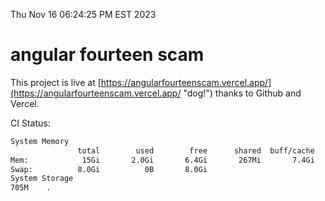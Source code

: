 Thu Nov 16 06:24:25 PM EST 2023

# angular fourteen scam


This project is live at [https://angularfourteenscam.vercel.app/](https://angularfourteenscam.vercel.app/ "dog!") thanks to Github and Vercel.

CI Status: 

```bash
System Memory
               total        used        free      shared  buff/cache   available
Mem:            15Gi       2.0Gi       6.4Gi       267Mi       7.4Gi        13Gi
Swap:          8.0Gi          0B       8.0Gi
System Storage
705M	.
